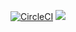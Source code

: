 [![CircleCI](https://circleci.com/gh/OPSTECHS/TheTraceApi.svg?style=svg&circle-token=8757a972992641ff940b00d8aa7087f9d01def49)](https://circleci.com/gh/OPSTECHS/TheTraceApi)
![](https://sonarcloud.io/api/project_badges/measure?project=com.ops.base%3AEducationProject&metric=alert_status)
